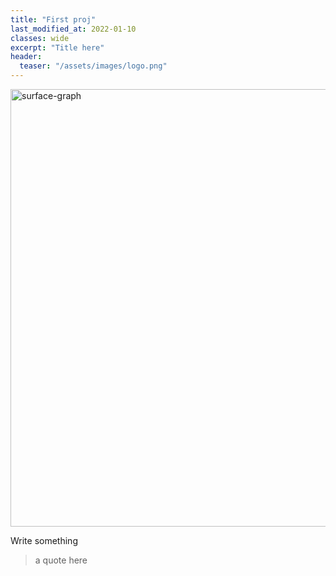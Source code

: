 ```yaml
---
title: "First proj"
last_modified_at: 2022-01-10
classes: wide
excerpt: "Title here"
header:
  teaser: "/assets/images/logo.png"
---
```

<img src="/assets/images/logo.png" alt="surface-graph" width="700"/>

Write something

> a quote here
